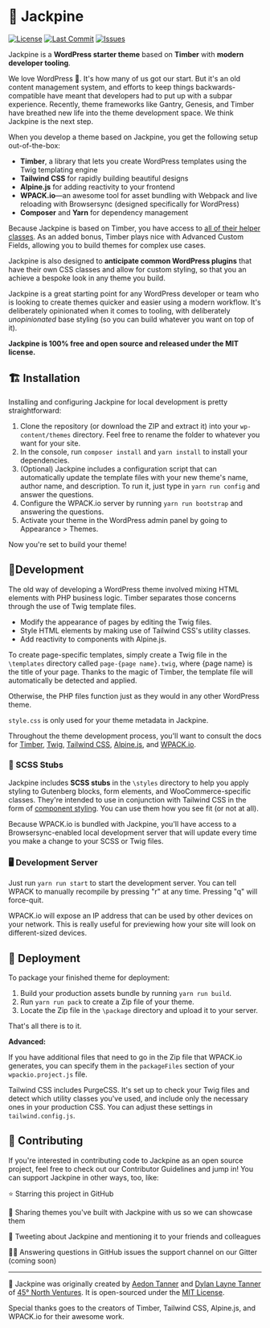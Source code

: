 # 🌲 Jackpine

[![License](https://badgen.net/github/license/45-North-Ventures-LLC/jackpine)](https://github.com/45-North-Ventures-LLC/jackpine/blob/master/LICENSE)
[![Last Commit](https://badgen.net/github/last-commit/45-North-Ventures-LLC/jackpine/master?cache=300)](https://github.com/45-North-Ventures-LLC/jackpine/commits/master)
[![Issues](https://badgen.net/github/open-issues/45-North-Ventures-LLC/jackpine?cache=300)](https://github.com/45-North-Ventures-LLC/jackpine/issues)

Jackpine is a **WordPress starter theme** based on **Timber** with **modern developer tooling**.

We love WordPress 💖. It's how many of us got our start. But it's an old content management system, and efforts to keep things backwards-compatible have meant that developers had to put up with a subpar experience. Recently, theme frameworks like Gantry, Genesis, and Timber have breathed new life into the theme development space. We think Jackpine is the next step.

When you develop a theme based on Jackpine, you get the following setup out-of-the-box:

-   **Timber**, a library that lets you create WordPress templates using the Twig templating engine
-   **Tailwind CSS** for rapidly building beautiful designs
-   **Alpine.js** for adding reactivity to your frontend
-   **WPACK.io**—an awesome tool for asset bundling with Webpack and live reloading with Browsersync (designed specifically for WordPress)
-   **Composer** and **Yarn** for dependency management

Because Jackpine is based on Timber, you have access to [all of their helper classes](https://timber.github.io/docs/reference/). As an added bonus, Timber plays nice with Advanced Custom Fields, allowing you to build themes for complex use cases.

Jackpine is also designed to **anticipate common WordPress plugins** that have their own CSS classes and allow for custom styling, so that you an achieve a bespoke look in any theme you build.

Jackpine is a great starting point for any WordPress developer or team who is looking to create themes quicker and easier using a modern workflow. It's deliberately opinionated when it comes to tooling, with deliberately _unopinionated_ base styling (so you can build whatever you want on top of it).

**Jackpine is 100% free and open source and released under the MIT license.**

## 🏗 Installation

Installing and configuring Jackpine for local development is pretty straightforward:

1. Clone the repository (or download the ZIP and extract it) into your `wp-content/themes` directory. Feel free to rename the folder to whatever you want for your site.
2. In the console, run `composer install` and `yarn install` to install your dependencies.
3. (Optional) Jackpine includes a configuration script that can automatically update the template files with your new theme's name, author name, and description. To run it, just type in `yarn run config` and answer the questions.
4. Configure the WPACK.io server by running `yarn run bootstrap` and answering the questions.
5. Activate your theme in the WordPress admin panel by going to Appearance > Themes.

Now you're set to build your theme!

## 🔨Development

The old way of developing a WordPress theme involved mixing HTML elements with PHP business logic. Timber separates those concerns through the use of Twig template files.

-   Modify the appearance of pages by editing the Twig files.
-   Style HTML elements by making use of Tailwind CSS's utility classes.
-   Add reactivity to components with Alpine.js.

To create page-specific templates, simply create a Twig file in the `\templates` directory called `page-{page name}.twig`, where {page name} is the title of your page. Thanks to the magic of Timber, the template file will automatically be detected and applied.

Otherwise, the PHP files function just as they would in any other WordPress theme.

`style.css` is only used for your theme metadata in Jackpine.

Throughout the theme development process, you'll want to consult the docs for [Timber](https://timber.github.io/docs/), [Twig](https://twig.symfony.com/), [Tailwind CSS](https://tailwindcss.com/docs/installation), [Alpine.js](https://github.com/alpinejs/alpine), and [WPACK.io](https://wpack.io/guides/).

### 🎨 SCSS Stubs

Jackpine includes **SCSS stubs** in the `\styles` directory to help you apply styling to Gutenberg blocks, form elements, and WooCommerce-specific classes. They're intended to use in conjunction with Tailwind CSS in the form of [component styling](https://tailwindcss.com/docs/extracting-components#keeping-things-composable). You can use them how you see fit (or not at all).

Because WPACK.io is bundled with Jackpine, you'll have access to a Browsersync-enabled local development server that will update every time you make a change to your SCSS or Twig files.

### 🖥 Development Server

Just run `yarn run start` to start the development server. You can tell WPACK to manually recompile by pressing "r" at any time. Pressing "q" will force-quit.

WPACK.io will expose an IP address that can be used by other devices on your network. This is really useful for previewing how your site will look on different-sized devices.

## 🚀 Deployment

To package your finished theme for deployment:

1. Build your production assets bundle by running `yarn run build`.
2. Run `yarn run pack` to create a Zip file of your theme.
3. Locate the Zip file in the `\package` directory and upload it to your server.

That's all there is to it.

**Advanced:**

If you have additional files that need to go in the Zip file that WPACK.io generates, you can specify them in the `packageFiles` section of your `wpackio.project.js` file.

Tailwind CSS includes PurgeCSS. It's set up to check your Twig files and detect which utility classes you've used, and include only the necessary ones in your production CSS. You can adjust these settings in `tailwind.config.js`.

## 💖 Contributing

If you're interested in contributing code to Jackpine as an open source project, feel free to check out our Contributor Guidelines and jump in! You can support Jackpine in other ways, too, like:

⭐ Starring this project in GitHub

🤝 Sharing themes you've built with Jackpine with us so we can showcase them

🐥 Tweeting about Jackpine and mentioning it to your friends and colleagues

🧙‍♂️ Answering questions in GitHub issues the support channel on our Gitter (coming soon)

---

🌲 Jackpine was originally created by [Aedon Tanner](https://github.com/aedontanner) and [Dylan Layne Tanner](https://twitter.com/DylanLTanner) of [45° North Ventures](https://www.45northventures.com/). It is open-sourced under the [MIT License](https://opensource.org/licenses/MIT).

Special thanks goes to the creators of Timber, Tailwind CSS, Alpine.js, and WPACK.io for their awesome work.
